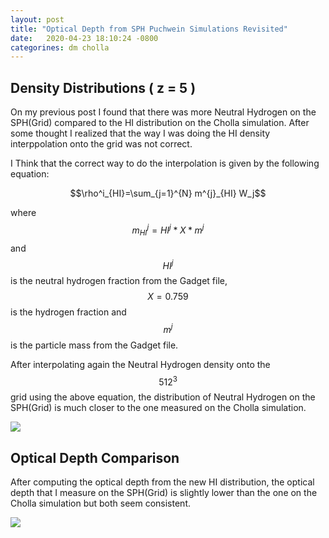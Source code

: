 ```yaml
---
layout: post
title: "Optical Depth from SPH Puchwein Simulations Revisited"
date:   2020-04-23 18:10:24 -0800
categorines: dm cholla
---
```



## Density Distributions  ( z = 5 )

On my previous post I found that there was more Neutral Hydrogen on the SPH(Grid) compared to the HI distribution on the Cholla simulation. After some thought I realized that the way I was doing the HI density interppolation onto the grid was not correct.

I Think that the correct way to do the interpolation is given by the following equation:

$$\rho^i_{HI}=\sum_{j=1}^{N} m^{j}_{HI} W_j$$


where $$ m^{j}_{HI} = HI^j * X * m^j$$ and $$HI^j$$ is the neutral hydrogen fraction from the Gadget file, $$X=0.759$$ is the hydrogen fraction and $$m^j$$ is the particle mass from the Gadget file. 
 


After interpolating again the Neutral Hydrogen density onto the $$512^3$$ grid using the above equation, the distribution of Neutral Hydrogen on the SPH(Grid) is much closer to the one measured on the Cholla simulation.


<img src="{{ site.url }}assets/images/density_distribution_new.png"> 


## Optical Depth Comparison

After computing the optical depth from the new HI distribution, the optical depth that I measure on the SPH(Grid) is slightly lower than the one on the Cholla simulation but both seem consistent.

<img src="{{ site.url }}assets/images/optical_depth_uvb_log_res_sph_new.png"> 

